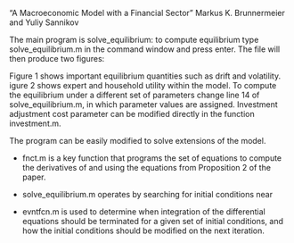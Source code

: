 “A Macroeconomic Model with a Financial Sector”
Markus K. Brunnermeier and Yuliy Sannikov

The main program is solve_equilibrium: to compute equilibrium type solve_equilibrium.m in the
command window and press enter. The file will then produce two figures:

Figure 1 shows important equilibrium quantities such as drift and volatility.
igure 2 shows expert and household utility within the model.
To compute the equilibrium under a different set of parameters change line 14 of
solve_equilibrium.m, in which parameter values are assigned. Investment adjustment cost
parameter can be modified directly in the function investment.m.

The program can be easily modified to solve extensions of the model.
- fnct.m is a key function that programs the set of equations to compute the derivatives
of and using the equations from Proposition 2 of the paper.

- solve_equilibrium.m operates by searching for initial conditions near

 - evntfcn.m is used to determine when integration of the differential equations should be
terminated for a given set of initial conditions, and how the initial conditions should be
modified on the next iteration.